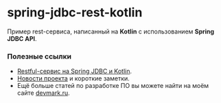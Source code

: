 # spring-jdbc-rest-kotlin
Пример rest-сервиса, написанный на **Kotlin** с использованием **Spring JDBC API**.

### Полезные ссылки
* [Restful-сервис на Spring JDBC и Kotlin](https://devmark.ru/article/restful-spring-jdbc-api-kotlin).
* [Новости проекта](https://t.me/+RjrPWNUEwf8wZTMy) и короткие заметки.
* Ещё больше статей по разработке ПО вы можете найти на моём сайте [devmark.ru](https://devmark.ru/).
